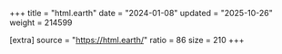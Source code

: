 +++
title = "html.earth"
date = "2024-01-08"
updated = "2025-10-26"
weight = 214599

[extra]
source = "https://html.earth/"
ratio = 86
size = 210
+++
